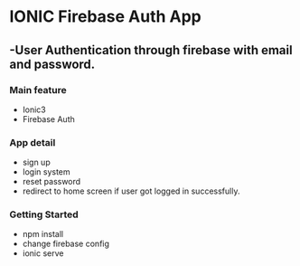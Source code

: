 # IONIC Firebase Auth App
-User Authentication through firebase with email and password.
---

### Main feature
- Ionic3
- Firebase Auth

### App detail
- sign up
- login system
- reset password
- redirect to home screen if user got logged in successfully.

### Getting Started
- npm install
- change firebase config
- ionic serve
